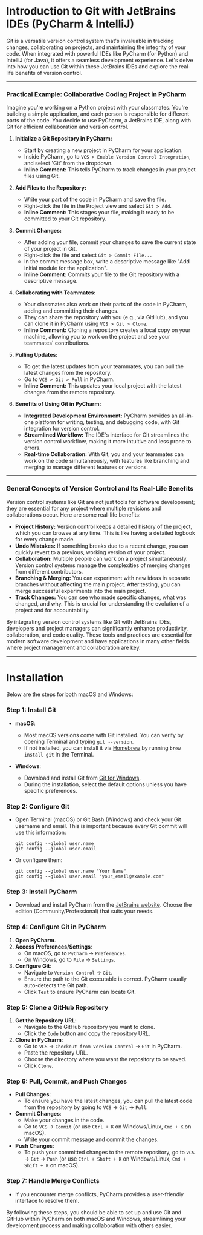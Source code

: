 # Introduction to Git with JetBrains IDEs (PyCharm & IntelliJ)

Git is a versatile version control system that's invaluable in tracking changes, collaborating on projects, and maintaining the integrity of your code. When integrated with powerful IDEs like PyCharm (for Python) and IntelliJ (for Java), it offers a seamless development experience. Let's delve into how you can use Git within these JetBrains IDEs and explore the real-life benefits of version control.

---

### Practical Example: Collaborative Coding Project in PyCharm

Imagine you're working on a Python project with your classmates. You're building a simple application, and each person is responsible for different parts of the code. You decide to use PyCharm, a JetBrains IDE, along with Git for efficient collaboration and version control.

1. **Initialize a Git Repository in PyCharm:**
   - Start by creating a new project in PyCharm for your application.
   - Inside PyCharm, go to `VCS > Enable Version Control Integration`, and select 'Git' from the dropdown.
   - **Inline Comment:** This tells PyCharm to track changes in your project files using Git.

2. **Add Files to the Repository:**
   - Write your part of the code in PyCharm and save the file.
   - Right-click the file in the Project view and select `Git > Add`.
   - **Inline Comment:** This stages your file, making it ready to be committed to your Git repository.

3. **Commit Changes:**
   - After adding your file, commit your changes to save the current state of your project in Git.
   - Right-click the file and select `Git > Commit File...`
   - In the commit message box, write a descriptive message like "Add initial module for the application".
   - **Inline Comment:** Commits your file to the Git repository with a descriptive message.

4. **Collaborating with Teammates:**
   - Your classmates also work on their parts of the code in PyCharm, adding and committing their changes.
   - They can share the repository with you (e.g., via GitHub), and you can clone it in PyCharm using `VCS > Git > Clone`.
   - **Inline Comment:** Cloning a repository creates a local copy on your machine, allowing you to work on the project and see your teammates' contributions.

5. **Pulling Updates:**
   - To get the latest updates from your teammates, you can pull the latest changes from the repository.
   - Go to `VCS > Git > Pull` in PyCharm.
   - **Inline Comment:** This updates your local project with the latest changes from the remote repository.

6. **Benefits of Using Git in PyCharm:**
   - **Integrated Development Environment:** PyCharm provides an all-in-one platform for writing, testing, and debugging code, with Git integration for version control.
   - **Streamlined Workflow:** The IDE's interface for Git streamlines the version control workflow, making it more intuitive and less prone to errors.
   - **Real-time Collaboration:** With Git, you and your teammates can work on the code simultaneously, with features like branching and merging to manage different features or versions.

---

### General Concepts of Version Control and Its Real-Life Benefits

Version control systems like Git are not just tools for software development; they are essential for any project where multiple revisions and collaborations occur. Here are some real-life benefits:

- **Project History:** Version control keeps a detailed history of the project, which you can browse at any time. This is like having a detailed logbook for every change made.
- **Undo Mistakes:** If something breaks due to a recent change, you can quickly revert to a previous, working version of your project.
- **Collaboration:** Multiple people can work on a project simultaneously. Version control systems manage the complexities of merging changes from different contributors.
- **Branching & Merging:** You can experiment with new ideas in separate branches without affecting the main project. After testing, you can merge successful experiments into the main project.
- **Track Changes:** You can see who made specific changes, what was changed, and why. This is crucial for understanding the evolution of a project and for accountability.

By integrating version control systems like Git with JetBrains IDEs, developers and project managers can significantly enhance productivity, collaboration, and code quality. These tools and practices are essential for modern software development and have applications in many other fields where project management and collaboration are key.

---

# Installation

Below are the steps for both macOS and Windows:

### Step 1: Install Git
- **macOS**: 
  - Most macOS versions come with Git installed. You can verify by opening Terminal and typing `git --version`.
  - If not installed, you can install it via [Homebrew](https://brew.sh/) by running `brew install git` in the Terminal.

- **Windows**: 
  - Download and install Git from [Git for Windows](https://gitforwindows.org/).
  - During the installation, select the default options unless you have specific preferences.

### Step 2: Configure Git
- Open Terminal (macOS) or Git Bash (Windows) and check your Git username and email. This is important because every Git commit will use this information:
  ```
  git config --global user.name
  git config --global user.email
  ```
- Or configure them:
  ```
  git config --global user.name "Your Name"
  git config --global user.email "your_email@example.com"
  ```

### Step 3: Install PyCharm
- Download and install PyCharm from the [JetBrains website](https://www.jetbrains.com/pycharm/download/). Choose the edition (Community/Professional) that suits your needs.

### Step 4: Configure Git in PyCharm
1. **Open PyCharm**.
2. **Access Preferences/Settings**:
   - On macOS, go to `PyCharm` -> `Preferences`.
   - On Windows, go to `File` -> `Settings`.
3. **Configure Git**:
   - Navigate to `Version Control` -> `Git`.
   - Ensure the path to the Git executable is correct. PyCharm usually auto-detects the Git path.
   - Click `Test` to ensure PyCharm can locate Git.

### Step 5: Clone a GitHub Repository
1. **Get the Repository URL**:
   - Navigate to the GitHub repository you want to clone.
   - Click the `Code` button and copy the repository URL.
2. **Clone in PyCharm**:
   - Go to `VCS` -> `Checkout from Version Control` -> `Git` in PyCharm.
   - Paste the repository URL.
   - Choose the directory where you want the repository to be saved.
   - Click `Clone`.

### Step 6: Pull, Commit, and Push Changes
- **Pull Changes**:
  - To ensure you have the latest changes, you can pull the latest code from the repository by going to `VCS` -> `Git` -> `Pull`.
- **Commit Changes**:
  - Make your changes in the code.
  - Go to `VCS` -> `Commit` (or use `Ctrl + K` on Windows/Linux, `Cmd + K` on macOS).
  - Write your commit message and commit the changes.
- **Push Changes**:
  - To push your committed changes to the remote repository, go to `VCS` -> `Git` -> `Push` (or use `Ctrl + Shift + K` on Windows/Linux, `Cmd + Shift + K` on macOS).

### Step 7: Handle Merge Conflicts
- If you encounter merge conflicts, PyCharm provides a user-friendly interface to resolve them.

By following these steps, you should be able to set up and use Git and GitHub within PyCharm on both macOS and Windows, streamlining your development process and making collaboration with others easier.

